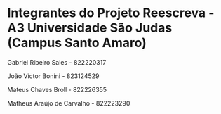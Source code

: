 ﻿# Integrantes do Projeto Reescreva - A3 Universidade São Judas (Campus Santo Amaro)
 Gabriel Ribeiro Sales - 822220317
 
João Victor Bonini - 823124529

Mateus Chaves Broll - 822226355

Matheus Araújo de Carvalho - 822223290 

